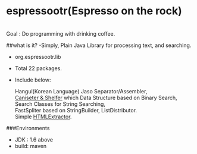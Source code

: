 
# espressootr(Espresso on the rock)
<br/>
Goal : Do programming with drinking coffee.

##what is it?
-Simply, Plain Java Library for processing text, and searching. 

* org.espressootr.lib

* Total 22 packages. 
* Include below:
    
    Hangul(Korean Language) Jaso Separator/Assembler, <br/>
[Caniseter & Shelfer](http://www.slideshare.net/sh84ahn/canister-shelfer) which Data Structure based on Binary Search, <br/>
Search Classes for String Searching, <br/>
FastSpliter based on StringBuilder, ListDistributor.<br/>
Simple [HTMLExtractor](http://ash84.tistory.com/943). <br/>

###Environments

* JDK  : 1.6 above<br/>
* build: maven

